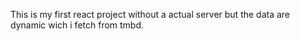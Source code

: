 This is my first react project without a actual server but the data are dynamic wich i fetch from tmbd.
